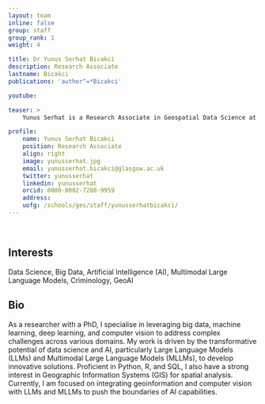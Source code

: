 ```yaml
---
layout: team
inline: false
group: staff
group_rank: 1
weight: 4

title: Dr Yunus Serhat Bicakci
description: Research Associate 
lastname: Bicakci
publications: 'author^=*Bicakci'

youtube: 

teaser: >
    Yunus Serhat is a Research Associate in Geospatial Data Science at the School of Geographical & Earth Sciences, University of Glasgow. His research focuses on integrating geoinformation and computer vision with LLMs and Multimodal LLMs to push the boundaries of AI capabilities.

profile:
    name: Yunus Serhat Bicakci
    position: Research Associate
    align: right
    image: yunusserhat.jpg
    email: yunusserhat.bicakci@glasgow.ac.uk
    twitter: yunusserhat
    linkedin: yunusserhat
    orcid: 0000-0002-7288-9959
    address:
    uofg: /schools/ges/staff/yunusserhatbicakci/
---
```

<br>

## Interests
Data Science, Big Data, Artificial Intelligence (AI), Multimodal Large Language Models, Criminology, GeoAI

## Bio
As a researcher with a PhD, I specialise in leveraging big data, machine learning, deep learning, and computer vision to address complex challenges across various domains. My work is driven by the transformative potential of data science and AI, particularly Large Language Models (LLMs) and Multimodal Large Language Models (MLLMs), to develop innovative solutions. Proficient in Python, R, and SQL, I also have a strong interest in Geographic Information Systems (GIS) for spatial analysis. Currently, I am focused on integrating geoinformation and computer vision with LLMs and MLLMs to push the boundaries of AI capabilities.